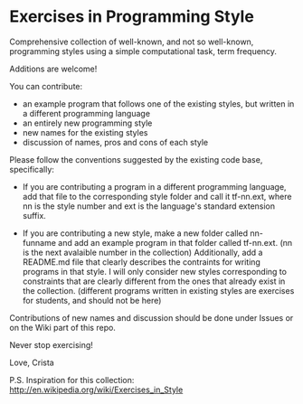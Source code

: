 Exercises in Programming Style
==============================

Comprehensive collection of well-known, and not so well-known, programming
styles using a simple computational task, term frequency.

Additions are welcome! 

You can contribute: 
- an example program that follows one of the existing styles, but written in a
  different programming language 
- an entirely new programming style
- new names for the existing styles
- discussion of names, pros and cons of each style

Please follow the conventions suggested by the existing code base,
specifically:

- If you are contributing a program in a different programming language,
add that file to the corresponding style folder and call it tf-nn.ext,
where nn is the style number and ext is the language's standard
extension suffix.

- If you are contributing a new style, make a new folder called
nn-funname and add an example program in that folder called
tf-nn.ext. (nn is the next avalaible number in the collection)
Additionally, add a README.md file that clearly describes the
contraints for writing programs in that style. I will only consider
new styles corresponding to constraints that are clearly different
from the ones that already exist in the collection. (different
programs written in existing styles are exercises for students, and
should not be here)

Contributions of new names and discussion should be done under Issues
or on the Wiki part of this repo.

Never stop exercising!

Love,
Crista

P.S. Inspiration for this collection: http://en.wikipedia.org/wiki/Exercises_in_Style

